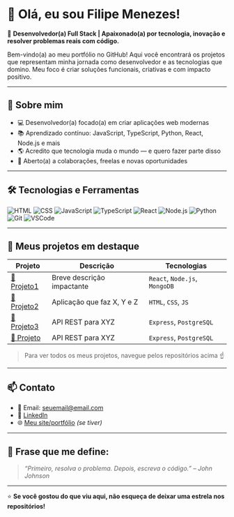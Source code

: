 # 👋 Olá, eu sou Filipe Menezes!

🎯 **Desenvolvedor(a) Full Stack | Apaixonado(a) por tecnologia, inovação e resolver problemas reais com código.**

Bem-vindo(a) ao meu portfólio no GitHub! Aqui você encontrará os projetos que representam minha jornada como desenvolvedor e as tecnologias que domino. Meu foco é criar soluções funcionais, criativas e com impacto positivo.

---

## 🚀 Sobre mim

- 💻 Desenvolvedor(a) focado(a) em criar aplicações web modernas
- 📚 Aprendizado contínuo: JavaScript, TypeScript, Python, React, Node.js e mais
- 🌎 Acredito que tecnologia muda o mundo — e quero fazer parte disso
- 🤝 Aberto(a) a colaborações, freelas e novas oportunidades

---

## 🛠️ Tecnologias e Ferramentas

![HTML](https://img.shields.io/badge/-HTML5-E34F26?style=flat-square&logo=html5&logoColor=white)
![CSS](https://img.shields.io/badge/-CSS3-1572B6?style=flat-square&logo=css3)
![JavaScript](https://img.shields.io/badge/-JavaScript-F7DF1E?style=flat-square&logo=javascript&logoColor=black)
![TypeScript](https://img.shields.io/badge/-TypeScript-3178C6?style=flat-square&logo=typescript)
![React](https://img.shields.io/badge/-React-61DAFB?style=flat-square&logo=react&logoColor=black)
![Node.js](https://img.shields.io/badge/-Node.js-339933?style=flat-square&logo=nodedotjs&logoColor=white)
![Python](https://img.shields.io/badge/-Python-3776AB?style=flat-square&logo=python&logoColor=white)
![Git](https://img.shields.io/badge/-Git-F05032?style=flat-square&logo=git&logoColor=white)
![VSCode](https://img.shields.io/badge/-VSCode-007ACC?style=flat-square&logo=visualstudiocode)

---

## 📂 Meus projetos em destaque

| Projeto | Descrição | Tecnologias |
|--------|-----------|-------------|
| [🔗 Projeto1](URL) | Breve descrição impactante | `React`, `Node.js`, `MongoDB` |
| [🔗 Projeto2](URL) | Aplicação que faz X, Y e Z | `HTML`, `CSS`, `JS` |
| [🔗 Projeto3](URL) | API REST para XYZ | `Express`, `PostgreSQL` |
| [🔗 Projeto](URL) | API REST para XYZ | `Express`, `PostgreSQL` |

> Para ver todos os meus projetos, navegue pelos repositórios acima ☝️

---

## 📫 Contato

- 📧 Email: seuemail@email.com  
- 💼 [LinkedIn](https://www.linkedin.com/in/seuperfil)  
- 🌐 [Meu site/portfólio](https://seusite.com) *(se tiver)*

---

## 🧠 Frase que me define:
> _“Primeiro, resolva o problema. Depois, escreva o código.” – John Johnson_

---

⭐️ **Se você gostou do que viu aqui, não esqueça de deixar uma estrela nos repositórios!**  
